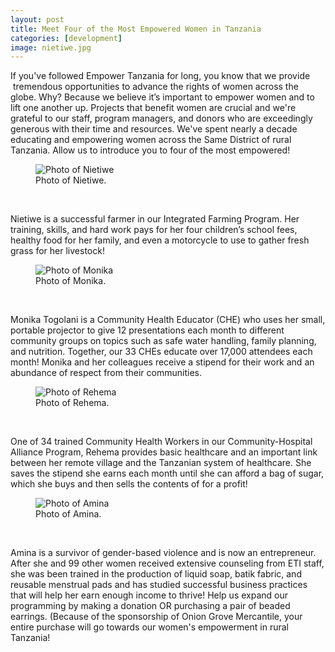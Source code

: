 ```yaml
---
layout: post
title: Meet Four of the Most Empowered Women in Tanzania
categories: [development]
image: nietiwe.jpg
---
```

If you've followed Empower Tanzania for long, you know that we provide  tremendous opportunities to advance the rights of women across the globe. Why? Because we believe it’s important to empower women and to lift one another up. Projects that benefit women are crucial and we're grateful to our staff, program managers, and donors who are exceedingly generous with their time and resources. We've spent nearly a decade educating and empowering women across the Same District of rural Tanzania. Allow us to introduce you to four of the most empowered!

<figure>
  <img src="{{site.baseurl}}/assets/images/post-images/nietiwe.jpg" alt="Photo of Nietiwe"/>
  <figcaption>Photo of Nietiwe.</figcaption>
</figure>
<br>

Nietiwe is a successful farmer in our Integrated Farming Program. Her training, skills, and hard work pays for her four children’s school fees, healthy food for her family, and even a motorcycle to use to gather fresh grass for her livestock!

<figure>
  <img src="{{site.baseurl}}/assets/images/post-images/monika.jpg" alt="Photo of Monika"/>
  <figcaption>Photo of Monika.</figcaption>
</figure>
<br>

Monika Togolani is a Community Health Educator (CHE) who uses her small, portable projector to give 12 presentations each month to different community groups on topics such as safe water handling, family planning, and nutrition. Together, our 33 CHEs educate over 17,000 attendees each month! Monika and her colleagues receive a stipend for their work and an abundance of respect from their communities.

<figure>
  <img src="{{site.baseurl}}/assets/images/post-images/rahema.jpg" alt="Photo of Rehema"/>
  <figcaption>Photo of Rehema.</figcaption>
</figure>
<br>

One of 34 trained Community Health Workers in our Community-Hospital Alliance Program, Rehema provides basic healthcare and an important link between her remote village and the Tanzanian system of healthcare. She saves the stipend she earns each month until she can afford a bag of sugar, which she buys and then sells the contents of for a profit!

<figure>
  <img src="{{site.baseurl}}/assets/images/post-images/amina.jpg" alt="Photo of Amina"/>
  <figcaption>Photo of Amina.</figcaption>
</figure>
<br>

Amina is a survivor of gender-based violence and is now an entrepreneur. After she and 99 other women received extensive counseling from ETI staff, she was been trained in the production of liquid soap, batik fabric, and reusable menstrual pads and has studied successful business practices that will help her earn enough income to thrive!
Help us expand our programming by making a donation OR purchasing a pair of beaded earrings. (Because of the sponsorship of Onion Grove Mercantile, your entire purchase will go towards our women's empowerment in rural Tanzania!
